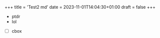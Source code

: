 +++
title = 'Test2 md'
date = 2023-11-01T14:04:30+01:00
draft = false
+++

- ptdr
- lol
- [ ] cbox

